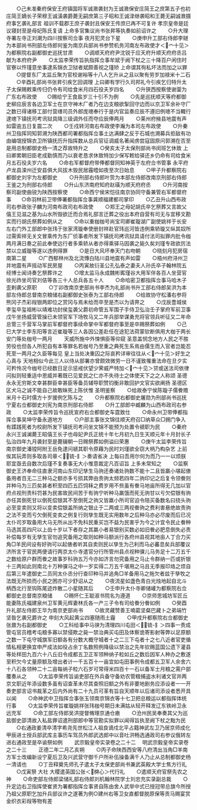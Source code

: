 <!-- { "loadSidebar": true } -->
　　○己未准秦府保安王府镇国将军诚漖袭封为王诚漖保安庄简王之庶第五子也初庄简王嫡长子荣穆王诚潢袭爵薨无嗣庶第三子昭和王诚渌继袭昭和王薨无嗣诚漖摄府事乞袭礼部言  祖训不载郡王庶子袭封且保安王传庶已再不可复许  孝宗皇帝是廷议寝封至是母妃陈氏复请  上命多官集议尚书张昇等执奏如前诏许之
　　○升大理寺署左寺正刘潮为四川按察司佥事  夜月犯灵台下星
　　○庚申升工部右侍郎李鐩为本部尚书刑部左侍郎何鉴为南京兵部尚书参赞机务河南左布政使才＜宀十见＞为都察院右副都御史巡抚甘肃
　　○调顺天府府尹沈锐于应天府升顺天府府丞吕献为本府府尹
　　○太监李荣传旨执指挥佥事牟斌于阙下杖之三十降百户闲住时官寮以忤瑾意坐事逮系锦衣卫狱者斌颇善视之瑾矫  上命谓其徇私坏法而加之以罪
　　○提督东厂太监丘聚为官校谢裕等十八人乞升从之且以聚有劳岁加禄米十二石
　　○辛酉礼部尚书张昇引疾乞回调理  上曰卿有学行久司邦礼今引疾乞归特升太子太保赐敕乘传归仍令有司给食米月四石役夫岁四名
　　○升狭西按察使谢蓥为广东右布政使　　○赐给宁王食盐岁三十引不为例
　　○先是巡抚顺天等府都御史柳应辰言各边卫军士在京守神木厂者乃在边支粮欲掣回守边而以京卫军余补守厂之数已得诸移工部付营缮司员外郎庞璁奉行于是内官监奏应辰不遵旧例璁不当輙行逮璁下镇抚司考讯狱具降三级调外任而夺应辰俸两月
　　○莱州府掖县地震有声如雷逾五日复震二次
　　○壬戍转河南右布政使李瀚为本司左布政使
　　○升秦州卫指挥同知郭溯为陕西都司署都指挥佥事土达满肆之反于石城也溯募兵拒敌有功由编氓授锦衣卫所镇抚历升指挥数从总兵官征调威名著闻虏尝寇固原问郭溯在否至是用总制都御史杨一清之荐故特升之
　　○癸亥太子太保刑部尚书闵班乞休致  上曰卿累朝旧臣老成勤慎而乃以衰老恳求休致特加少保写敕给驿还乡仍命有司给食米月五石役夫岁六名
　　○命右军都督府带俸都督同知神英于左府佥书管事  永平府卢龙县滦州迁安县俱大风拔木毁民居霾曀如夜至次日始息
　　○甲子升都察院右都御史刘宇为左都御史
　　○升刑部右侍郎叶贽为本部左侍郎改南京刑部右侍郎王鉴之为刑部右侍郎
　　○升山东济南府知府赵璜为顺天府府丞
　　○升河南按察司副使曲锐为陕西按察使
　　○命西宁侯宋恺往南京协同守备兼管右军都督府事　　○命羽林前卫带俸署都指挥佥事龚顺福建都司掌印
　　○乙丑升山西布政司右参政张子麟为河南布政司右布政使
　　○郑王之母妃胡氏卒乞祭葬又言故父僖王见滋之基为山水所毁欲迁而合焉礼部言迁葬之役出本府自营有司无与宜移文勘实而行胡氏祭葬如例从之
　　○命以重枷枷号尚宝司卿崔璇湖广副使姚祥于长安左右门外工部郎中张玮于张家湾璇奉使册封祥赴官玮巡河皆违例乘轿璇又纵其奴所过需索祥无关文冒乘传为东厂侦事者所发下镇抚司拷讯狱具请付法司拟罪内批令枷两月满日奏之前此奉使远行者多乘轿从者亦得乘驿马因袭之毙久矣刘瑾专政欲厉法禁以立威璇等遂以违例得罪
　　○是日大风坏奉天门右吻朝
　　○晓刻月犯房宿南第二星
　　○广西郁林州及北流慱白陆川县地震有声如雷
　　○梧州府浔州卫并地震有声摇动军民房屋
　　○丙寅故衍圣公孔弘泰之妻夫人孙氏卒子翰林院五经博士闻诗奏乞祭葬许之
　　○增太监马永成魏彬寗瑾谷大用军伴各百人坐营官徐光祚坐司官刘佶等各三十人总兵各五十人
　　○命哈密卫都指挥佥事马哈木子歪剌袭父原职
　　○丁卯改南京吏部尚书李杰为礼部尚书升工部右侍郎吴洪为本部左侍郎总督南京粮储右副都御史张泰为工部右侍郎
　　○给故协守松潘右参将熊冈子杰彩叚银两即位之赏冈与焉未给而卒至是杰以为请畀之
　　○戊辰豊城侯李玺卒玺祖彬以靖难功封侯玺袭父爵初命管五军围子手侍卫弘治壬子掌府军前卫事戊午坐扬威营管操已未领官军下场牧马又二年兵部举谋勇充将官领兵听征又二年命总管三千营军马掌前军都督府事续命掌中军都督府事至是卒赐祭葬如例
　　○己巳大学士李东阳等言近崔璇等三人各因公差赴任在途犯法荷蒙钦断俱用大枷于两长安门等处枷号一两月
　　天威所施中外悚惧臣等仰窥  圣意盖悯念地方人民之不胜劳役也但各人所犯自有本等罪名若枷号乃至重之典死生系焉由儒生而入官者岂能忍死至一两月之久臣等每见  皇上当处决重囚之际哀矜详审往往从＜宀十见＞好生之心真与  天地相似今此三人以侍从部署亦曾颇效微劳一日不谨致罹重法命在旦夕实可矜怜况今枷号已经数日足示惩戒伏望少霁威严特加＜宀十见＞贷或送法司依律问拟则轻重适中恩威并著既已见爱民之仁亦不失待士之体使天下之之人称颂  圣德永永无穷斯文幸甚群臣幸甚臣等备员辅导职赞钧衡非敢回护文官实欲阐扬  圣德区区犬马之诚不能自己故敢昧死上陈伏惟  圣明鉴察
　　○给故泰宁侯陈璇子儒餋赡米月十石时儒方十岁援例乞陈与之
　　○升都察院右都御史屠勋为刑部尚书巡抚宁夏右佥都御史刘宪为南京刑部右侍郎
　　○升工部郎中臧麟为山西布政司右参政
　　○太监李荣传旨令巡抚宣府右佥都御史车霆致仕
　　○命永州卫带俸都指挥佥事吴坤守备永道地方
　　○户部主事张文锦往顺天府召□纳草众□拥门争入有蹂践死者为校尉所发下镇抚司考问坐文锦不能预为处置令禠职为民
　　○秦府永兴王诚澜薨王昭僖王长子也母妃尹氏正统十年七月初九日生天顺元年十月封长子弘治四年九月袭封至是薨辍朝一日赐祭葬如例谥曰荣惠
　　○庚午太监李荣传旨南京御史潘镗阿附王岳免逮问禠其职令原藉为民时刘瑾欲全窃大柄乃构杂艺  上前俟其玩弄则多取各司章＜锍-釒＞奏请省决  上每曰吾用尔何为而乃一一以烦朕耶宜亟去自数次后瑾不复奏事无大小惟意裁定凡百诏旨  上多未常知之
　　○监察御史王济奉命往直隶河南山东印记孳生马驹还奏诸处驹数不能十二且皆羸小堪起俵备用者百无二三种马之额亦多亏损其弊由责驹太频若四年二驹印记之后复令领餋则并种马为三匹矣甚者积至四匹五匹饲秣之费岁用不赀虽有餋马地亩所得无几加以官府点视刑责科罚甚为民害故民间苦于有驹宁听种马羸饿而死无驹甘以亏欠偿银有驹亦任其倒死甘以倒死偿银其不至倒死之驹又皆羸小所司官迫令陪买备数名曰挠头驹必至变卖则又将以变卖偿银盖所纳之银止于二两或三两视餋驹之费利害悬绝故责驹之法不变而亏欠倒死变卖之例复行则孳生既无实用数年之后种马亦必尽废而后已况太仆司岁取备用大马无所从出不免科民重买岂不益为民害乎为今之计宜令民止餋种马选其高四尺以上齿十岁以下者存之其羸小者易银别买数必如旧餋必肥息倒失必责补偿每岁有无孳生官勿追究备用之取则如种马额派行各府州县视其地亩人丁合力买角□羊民间设有好驹可以起俵者听其自卖则民以孳生为己利而马必蕃息矣兵部覆议济所言于官民两便请行两京太仆寺遣官分行所管州县点视种骒儿马务足十二万五千之数给原户群而餋之故事岁科驹五万今亦如济言勿究备用之马止令群纳一匹或折银十三两如此则南北十万种骒马之中一岁实得二万五千堪用之马且无季报印烙之烦自后第三年遣御史二员同太仆丞分行查印种马并追角□羊备用马之拖欠者兹于孳牧之法既无所损而小民之困亦可少舒诏从之
　　○夜流星如盏色青白光烛地起自北斗柄西北行至钩陈尾迹炸散二小星随其后
　　○壬申升太仆寺卿储巏为都察院右佥都御史总督南京粮储
　　○赐怀仁王聪淑书院名为遵道
　　○京师思城坊军匠丘能妻陈氏福建泉州卫军黄元辉妻林氏各一产三子令有司给餋分餋如例
　　○癸酉升礼部左侍郎王华为南京吏部尚书
　　○故灵藏赞善王喃葛坚粲巴藏卜之弟端竹坚昝乞袭兄爵许之  申刻大风起黄尘四塞随雨土霾
　　○甲戌升都察院右佥都御史张鼐为右副都御史
　　○工科给事中马骙为清理四川屯田＜锍-釒＞四事一责成管屯官员稽考屯粮多寡以禁侵欺之毙一禁治典买屯田及体察诡寄影射等弊以足原额之数一下屯守城旗军旧额各有分数大概守城者十之二三下屯者十之七八近者官吏循情私相更换宜申严成法如役占余丁名数照例降级以禁治之先年钦赐蓝国公遗下灌县等处样田九百六十八丘旧令成都五卫正军领种纳子粒如丘之数后因军人种办之敷遂至积欠今丈量原额及增出者计一千五百十一亩宜如屯田事例令成都五卫军人余舍六十八石各领种二十二亩每纳子粒六石岁可常得米四百十一石以备军士月粮之需户部覆奏从之
　　○太监李荣传旨谕吏部在外兵备守备劝农管粮捕盗水利诸文官并两京文职近年添设数多虽有诏查革未尽其查照旧额之外有非要地剧务应添设者一一开奏吏部言诏书裁革之后内外尚有二十九员可革有旨自天顺年以后诸司添设者悉开具以闻
　　○命神武中卫指挥佥事张玉领南京锦衣等十七卫把总粮运以都指挥体统行事
　　○太监李荣传旨崔璇姚祥张玮枷号期日未满姑从轻开释发辽东铁岭卫永远充军
　　○命工部左侍郎吴洪提督脩理京通仓廒
　　○沧州民吴奉奏其父为巡盐御史邵清故入私盐罪诏遣刑部郎中等官勘实拟罪以闻得旨执至阙下杖之黜为民
　　○右通政姜清卒清字希尧先世松江人祖良谪戍北平占籍神武左卫乃居京师成化甲辰进士授兵部武库主事历车驾员外郎武选郎中以音吐洪畅选通政司右参议俄转左进右通政至是卒谕祭如例
　　武宗毅皇帝实录卷之二十二
　明武宗毅皇帝实录卷之二十三
　　正德二年二月乙亥朔
　　○丙子命陕西西安等八府清出当角□羊南方军士改编新设宁夏后卫及兴武营守御千户所补伍操备满千人乃止从总制都御史杨一清请也
　　○丁丑释奠先师孔子遣太子太保吏部尚书兼武英殿大学士焦方行礼
　　○戊寅祭  大社  大稷遣英国公张＜棥心＞代行礼
　　○遣顺天府官祭先农之神
　　○命吏部左侍郎梁储礼部右侍郎刘机翰林院学士刘忠充实录副总裁
　　○升定边右卫指挥使崔贤为署都指挥佥事贤自陈由舍人武举中式已授冠带总旗今所授乃祖父原职乞加升兵部议许之遂著为例○建州右等卫女直都督脱原保等贡马赐宴赏金织衣彩叚等物有差
